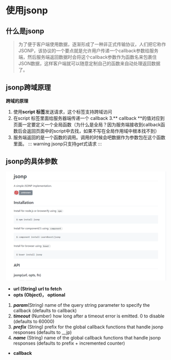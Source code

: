# 使用jsonp
## 什么是jsonp
> 为了便于客户端使用数据，逐渐形成了一种非正式传输协议，人们把它称作JSONP，该协议的一个要点就是允许用户传递一个callback参数给服务端，然后服务端返回数据时会将这个callback参数作为函数名来包裹住JSON数据，这样客户端就可以随意定制自己的函数来自动处理返回数据了。

## jsonp跨域原理
**跨域的原理**
1. 使用**script 标签**发送请求，这个标签支持跨域访问
2. 在script 标签里面给服务器端传递一个 callback
3.** callback **的值对应到页面一定要定义一个全局函数（为什么是全局？因为服务端接收到callback函数后会返回页面中的script中去找，如果不写在全局作用域中根本找不到）
4. 服务端返回的是一个函数的调用。调用的时候会吧数据作为参数包在这个函数里面。
::: warning
jsonp只支持get式请求
:::

## jsonp的具体参数
![](./images/2019-11-12-23-50-46.png)
- **url (String) url to fetch**
- **opts (Object)， optional**
 1. _**param**_(String) name of the query string parameter to specify the callback (defaults to callback)
2. **_timeout_** (Number) how long after a timeout error is emitted. 0 to disable (defaults to 60000)
3. _**prefix**_ (String) prefix for the global callback functions that handle jsonp responses (defaults to __jp)
4. _**name**_ (String) name of the global callback functions that handle jsonp responses (defaults to prefix + incremented counter)
- **callback**
